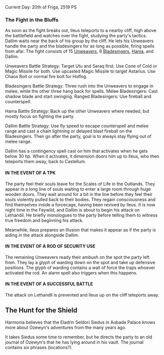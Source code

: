 Current Day: 20th of Friga, 2519 PS
### The Fight in the Bluffs
As soon as the fight breaks out, Ileus teleports to a nearby cliff, high above the battlefield and watches over the fight, studying the party's tactics. Dallim waits near the back of his group by the cliff. He lets his Unweavers handle the party and the bladesingers for as long as possible, firing spells from afar. The fight consists of 15 [Unweavers](https://dnd-wiki.org/wiki/Wild_Magic_Sorcerer_(5e_NPC)), 6 [Bladesingers](https://www.dandwiki.com/wiki/Bladesinger_(5e_Creature)), [Hama](https://www.emptyhexes.com/monster-mondays/npc-sorcerer), and Dallim.

Unweavers Battle Strategy:
Target Utu and Saraq first. Use Cone of Cold or Magic Missile for both.
Use upcasted Magic Missile to target Astarius.
Use Chaos Bolt or normal fire bolt for Holfog.

Bladesingers Battle Strategy:
Three rush into the Unweavers to engage in melee, while the other three hang back for spells.
Melee Bladesingers: Cast shadow blade and start swinging.
Ranged Bladesingers: Use fireball and counterspell.

Hama Battle Strategy:
Back up the other Unweavers where needed, but mostly focus on fighting the party.

Dallim Battle Strategy:
Use fly speed to escape counterspell and melee range and cast a chain lightning or delayed blast fireball on the Bladesingers. Then go after the party, goal is to always stay flying out of melee range.

Dallim has a contingency spell cast on him that activates when he gets below 30 hp. When it activates, it dimension doors him up to Ileus, who then teleports them away, back to Castellum.
#### IN THE EVENT OF A TPK
The party feel their souls leave for the Scales of Life in the Outlands. They appear in a long line of souls waiting to enter a large room through huge wooden doors. They wait around for a bit in the line before they feel their souls violently pulled back to their bodies. They regain consciousness and find themselves inside a forcecage, having been revived by Ileus. It is now night time in the Feywild, and Dallim is about to begin his attack on Lethandil. He briefly monologues to the party before telling them to witness true freedom and beginning his attack.

Meanwhile, Ileus prepares an Illusion that makes it appear as if the party is aiding in the attack alongside Dallim.

#### IN THE EVENT OF A ROD OF SECURITY USE
The remaining Unweavers ready their ambush on the spot the party left from. They lay a glyph of warding down on the spot and take up defensive positions. The glyph of warding contains a wall of force the traps whoever activated the rod. An alarm spell also triggers when this happens.

#### IN THE EVENT OF A SUCCESSFUL BATTLE
The attack on Lethandil is prevented and Ileus up on the cliff teleports away.


## The Hunt for the Shield
Harmonia believes that the Eladrin Seldori Siedus in Aubade Palace knows more about Ozewyn's adventures from the many years ago.

It takes Siedus some time to remember, but he directs the party to an old journal of Ozewyn's that he has lying around in his vault. The journal contains six phrases (locations?). 
